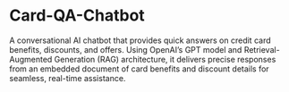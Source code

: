 # Card-QA-Chatbot
A conversational AI chatbot that provides quick answers on credit card benefits, discounts, and offers. Using OpenAI’s GPT model and Retrieval-Augmented Generation (RAG) architecture, it delivers precise responses from an embedded document of card benefits and discount details for seamless, real-time assistance.
